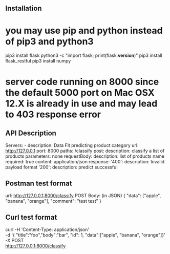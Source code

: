## Installation
# you may use pip and python instead of pip3 and python3
pip3 install flask
python3 -c "import flask; print(flask.__version__)"
pip3 install flask_restful
pip3 install numpy

# server code running on 8000 since the default 5000 port on Mac OSX 12.X is already in use and may lead to 403 response error

## API Description
Servers:
    - description: Data Fit predicting product category
    url: http://127.0.0.1
    port: 8000
paths:
    /classify
        post:
            description: classify a list of products
            parameters:
                none
            requestBody:
                description: list of products name
                required: true
                content:
                    application/json
            response:
                '400':
                    description: Invalid payload format
                '200':
                    description: predict successful

## Postman test format
url: http://127.0.0.1:8000/classify
POST
Body: (in JSON)
{
  "data": ["apple", "banana", "orange"],
  "comment": "test test"
}

## Curl test format
curl -H 'Content-Type: application/json' \
    -d '{ "title":"foo","body":"bar", "id": 1, "data":["apple", "banana", "orange"]}' \
    -X POST \
    http://127.0.0.1:8000/classify
